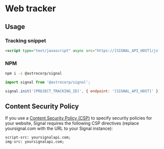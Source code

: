 # Web tracker

## Usage

### Tracking snippet

```html
<script type="text/javascript" async src="https://[SIGNAL_API_HOST]/js?id=[PROJECT_TRACKING_ID]"></script>
```

### NPM

```bash
npm i -s @astrocorp/signal
```

```javascript
import signal from '@astrocorp/signal';

signal.init('[PROJECT_TRACKING_ID]', { endpoint: '[SIGNAL_API_HOST]' });
```


## Content Security Policy

If you use a [Content Security Policy (CSP)](https://developer.mozilla.org/en-US/docs/Web/HTTP/CSP)
to specify security policies for your website, Signal requires the following CSP directives
(replace yoursignal.com with the URL to your Signal instance):
```
script-src: yoursignalapi.com;
img-src: yoursignalapi.com;
```

